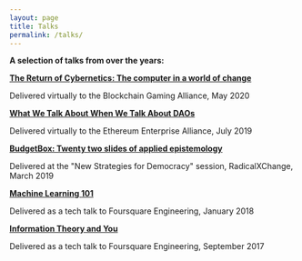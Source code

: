 ```yaml
---
layout: page
title: Talks
permalink: /talks/
---
```


**A selection of talks from over the years:**

[**The Return of Cybernetics: The computer in a world of change**]({{site.baseurl}}/talks/cybernetics-slides.pdf)

Delivered virtually to the Blockchain Gaming Alliance, May 2020

[**What We Talk About When We Talk About DAOs**]({{site.baseurl}}/talks/dao-slides.pdf)

Delivered virtually to the Ethereum Enterprise Alliance, July 2019

[**BudgetBox: Twenty two slides of applied epistemology**]({{site.baseurl}}/talks/budgetbox-slides.pdf)

Delivered at the "New Strategies for Democracy" session, RadicalXChange, March 2019

[**Machine Learning 101**]({{site.baseurl}}/talks/ml-101-slides.pdf)

Delivered as a tech talk to Foursquare Engineering, January 2018

[**Information Theory and You**]({{site.baseurl}}/talks/info-theory-slides.pdf)

Delivered as a tech talk to Foursquare Engineering, September 2017
